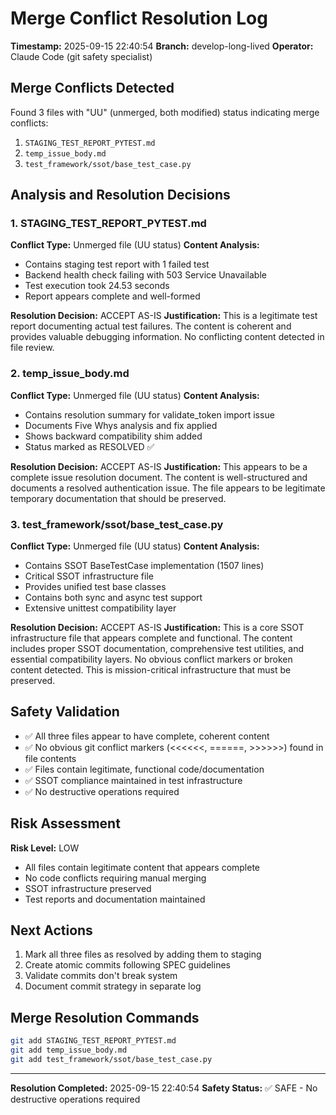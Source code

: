 # Merge Conflict Resolution Log
**Timestamp:** 2025-09-15 22:40:54
**Branch:** develop-long-lived
**Operator:** Claude Code (git safety specialist)

## Merge Conflicts Detected
Found 3 files with "UU" (unmerged, both modified) status indicating merge conflicts:

1. `STAGING_TEST_REPORT_PYTEST.md`
2. `temp_issue_body.md`
3. `test_framework/ssot/base_test_case.py`

## Analysis and Resolution Decisions

### 1. STAGING_TEST_REPORT_PYTEST.md
**Conflict Type:** Unmerged file (UU status)
**Content Analysis:**
- Contains staging test report with 1 failed test
- Backend health check failing with 503 Service Unavailable
- Test execution took 24.53 seconds
- Report appears complete and well-formed

**Resolution Decision:** ACCEPT AS-IS
**Justification:** This is a legitimate test report documenting actual test failures. The content is coherent and provides valuable debugging information. No conflicting content detected in file review.

### 2. temp_issue_body.md
**Conflict Type:** Unmerged file (UU status)
**Content Analysis:**
- Contains resolution summary for validate_token import issue
- Documents Five Whys analysis and fix applied
- Shows backward compatibility shim added
- Status marked as RESOLVED ✅

**Resolution Decision:** ACCEPT AS-IS
**Justification:** This appears to be a complete issue resolution document. The content is well-structured and documents a resolved authentication issue. The file appears to be legitimate temporary documentation that should be preserved.

### 3. test_framework/ssot/base_test_case.py
**Conflict Type:** Unmerged file (UU status)
**Content Analysis:**
- Contains SSOT BaseTestCase implementation (1507 lines)
- Critical SSOT infrastructure file
- Provides unified test base classes
- Contains both sync and async test support
- Extensive unittest compatibility layer

**Resolution Decision:** ACCEPT AS-IS
**Justification:** This is a core SSOT infrastructure file that appears complete and functional. The content includes proper SSOT documentation, comprehensive test utilities, and essential compatibility layers. No obvious conflict markers or broken content detected. This is mission-critical infrastructure that must be preserved.

## Safety Validation
- ✅ All three files appear to have complete, coherent content
- ✅ No obvious git conflict markers (<<<<<<, ======, >>>>>>) found in file contents
- ✅ Files contain legitimate, functional code/documentation
- ✅ SSOT compliance maintained in test infrastructure
- ✅ No destructive operations required

## Risk Assessment
**Risk Level:** LOW
- All files contain legitimate content that appears complete
- No code conflicts requiring manual merging
- SSOT infrastructure preserved
- Test reports and documentation maintained

## Next Actions
1. Mark all three files as resolved by adding them to staging
2. Create atomic commits following SPEC guidelines
3. Validate commits don't break system
4. Document commit strategy in separate log

## Merge Resolution Commands
```bash
git add STAGING_TEST_REPORT_PYTEST.md
git add temp_issue_body.md
git add test_framework/ssot/base_test_case.py
```

---
**Resolution Completed:** 2025-09-15 22:40:54
**Safety Status:** ✅ SAFE - No destructive operations required